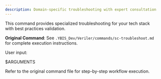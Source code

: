 ```yaml
---
description: Domain-specific troubleshooting with expert consultation
---
```


This command provides specialized troubleshooting for your tech stack with best practices validation.

**Original Command**: See `.YBIS_Dev/Veriler/commands/sc-troubleshoot.md` for complete execution instructions.

User input:

$ARGUMENTS

Refer to the original command file for step-by-step workflow execution.
